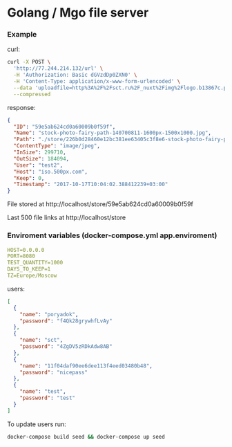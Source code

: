 # Golang / Mgo file server

### Example
curl:
```sh
curl -X POST \
  'http://77.244.214.132/url' \
  -H 'Authorization: Basic dGVzdDp0ZXN0' \
  -H 'Content-Type: application/x-www-form-urlencoded' \
  --data 'uploadfile=http%3A%2F%2Fsct.ru%2F_nuxt%2Fimg%2Flogo.b13867c.png&pngqlt=60&jpgqlt=75' \
  --compressed
```

response:
```json
{
  "ID": "59e5ab624cd0a60009b0f59f",
  "Name": "stock-photo-fairy-path-140700811-1600px-1500x1000.jpg",
  "Path": "./store/226b0d28460e12bc381ee63405c3f8e6-stock-photo-fairy-path-140700811-1600px-1500x1000.jpg",
  "ContentType": "image/jpeg",
  "InSize": 299710,
  "OutSize": 184094,
  "User": "test2",
  "Host": "iso.500px.com",
  "Keep": 0,
  "Timestamp": "2017-10-17T10:04:02.388412239+03:00"
}
```

File stored at http://localhost/store/59e5ab624cd0a60009b0f59f

Last 500 file links at http://localhost/store

### Enviroment variables (docker-compose.yml app.enviroment)
```yml
HOST=0.0.0.0
PORT=8080
TEST_QUANTITY=1000
DAYS_TO_KEEP=1
TZ=Europe/Moscow
```

users:
```json
[
  {
    "name": "poryadok",
    "password": "f4Qk28grywhfLvAy"
  },
  {
    "name": "sct",
    "password": "4ZgDV5zRDkAdw8AB"
  },
  {
    "name": "11f04daf90ee6dee113f4eed03480b48",
    "password": "nicepass"
  },
  {
    "name": "test",
    "password": "test"
  }
]
```

To update users run:
```sh
docker-compose build seed && docker-compose up seed
```